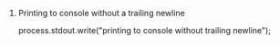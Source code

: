 1. Printing to console without a trailing newline

   process.stdout.write("printing to console without trailing newline");